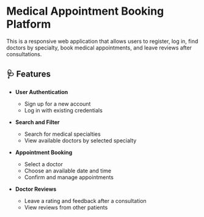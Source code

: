 # Medical Appointment Booking Platform

This is a responsive web application that allows users to register, log in, find doctors by specialty, book medical appointments, and leave reviews after consultations.

## 🩺 Features

- **User Authentication**
  - Sign up for a new account
  - Log in with existing credentials

- **Search and Filter**
  - Search for medical specialties
  - View available doctors by selected specialty

- **Appointment Booking**
  - Select a doctor
  - Choose an available date and time
  - Confirm and manage appointments

- **Doctor Reviews**
  - Leave a rating and feedback after a consultation
  - View reviews from other patients
